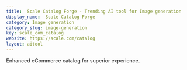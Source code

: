 ```yaml
---
title:  Scale Catalog Forge - Trending AI tool for Image generation
display_name:  Scale Catalog Forge
category: Image generation
category_slug: image-generation
key: scale_com_catalog
website: https://scale.com/catalog
layout: aitool
---
```


Enhanced eCommerce catalog for superior experience.
